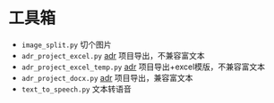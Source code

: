 # 工具箱

- `image_split.py` 切个图片
- `adr_project_excel.py` [adr](https://github.com/gozeon/adr) 项目导出，不兼容富文本
- `adr_project_excel_temp.py` [adr](https://github.com/gozeon/adr) 项目导出+excel模版，不兼容富文本
- `adr_project_docx.py` [adr](https://github.com/gozeon/adr) 项目导出，兼容富文本
- `text_to_speech.py` 文本转语音
